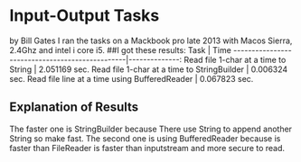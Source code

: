 # Input-Output Tasks
by Bill Gates
I ran the tasks on a Mackbook pro late 2013 with Macos Sierra, 2.4Ghz and intel i core i5.
##I got these results:
Task						| Time
------------------------------------------------|--------------:
Read file 1-char at a time to String		| 2.051169 sec.
Read file 1-char at a time to StringBuilder	| 0.006324 sec.
Read file line at a time using BufferedReader	| 0.067823 sec.

## Explanation of Results
The faster one is StringBuilder because There use String to append another String so make fast. The second one is using BufferedReader because is faster than FileReader is faster than inputstream and more secure to read. 
